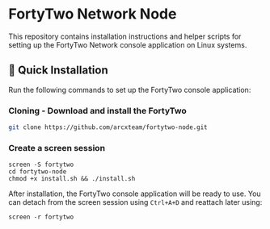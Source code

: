 # FortyTwo Network Node

This repository contains installation instructions and helper scripts for setting up the FortyTwo Network console application on Linux systems.

## 🚀 Quick Installation

Run the following commands to set up the FortyTwo console application:

### Cloning - Download and install the FortyTwo
```bash
git clone https://github.com/arcxteam/fortytwo-node.git
```

### Create a screen session
```
screen -S fortytwo
cd fortytwo-node
chmod +x install.sh && ./install.sh
```

After installation, the FortyTwo console application will be ready to use. You can detach from the screen session using `Ctrl+A+D` and reattach later using:

```
screen -r fortytwo
```
